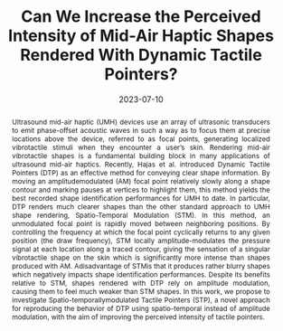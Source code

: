 ---
title: Can We Increase the Perceived Intensity of Mid-Air Haptic Shapes Rendered With
  Dynamic Tactile Pointers?
authors:
- Lendy Mulot<
- Thomas Howard
- Pacchierotti Claudio
- Maud Marchal
date: '2023-07-10'
publishDate: '2024-04-24T13:26:12.331657Z'
publication_types:
- work-in-progress
publication: '*IEEE World Haptics Conference (Work-in-Progress paper)*'

abstract: '<p align="justify">Ultrasound mid-air haptic (UMH) devices use an array of ultrasonic transducers to emit phase-offset acoustic waves in such a way as to focus them at precise locations above the device, referred to as focal points, generating localized vibrotactile stimuli when they encounter a user’s skin. Rendering mid-air vibrotactile shapes is a fundamental building block in many applications of ultrasound mid-air haptics. Recently, Hajas et al. introduced Dynamic Tactile Pointers (DTP) as an effective method for conveying clear shape information. By moving an amplitudemodulated (AM) focal point relatively slowly along a shape contour and marking pauses at vertices to highlight them, this method yields the best recorded shape identification performances for UMH to date. In particular, DTP renders much clearer shapes than the other standard approach to UMH shape rendering, Spatio-Temporal Modulation (STM). In this method, an unmodulated focal point is rapidly moved between neighboring positions. By controlling the frequency at which the focal point cyclically returns to any given position (the draw frequency), STM locally amplitude-modulates the pressure signal at each location along a traced contour, giving the sensation of a singular vibrotactile shape on the skin which is significantly more intense than shapes produced with AM. Adisadvantage of STMis that it produces rather blurry shapes which negatively impacts shape identification performances. Despite its benefits relative to STM, shapes rendered with DTP rely on amplitude modulation, causing them to feel much weaker than STM shapes. In this work, we propose to investigate Spatio-temporallymodulated Tactile Pointers (STP), a novel approach for reproducing the behavior of DTP using spatio-temporal instead of amplitude modulation, with the aim of improving the perceived intensity of tactile pointers.</p>'
featured: false

url_pdf: ''
url_code: ''
url_dataset: ''
url_poster: publication/mulot-2023-can/poster.pdf
url_project: ''
url_slides: ''
url_source: ''
url_video: ''

links:
- name: HAL
  url: https://inria.hal.science/hal-04123913
---
